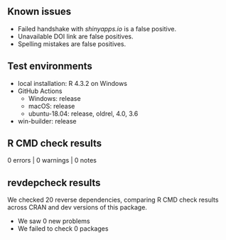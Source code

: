 ## Known issues

- Failed handshake with *shinyapps.io* is a false positive.
- Unavailable DOI link are false positives.
- Spelling mistakes are false positives.

## Test environments

* local installation: R 4.3.2 on Windows
* GitHub Actions
    - Windows:        release
    - macOS:          release
    - ubuntu-18.04:   release, oldrel, 4.0, 3.6
* win-builder:        release


## R CMD check results

0 errors | 0 warnings | 0 notes


## revdepcheck results

We checked 20 reverse dependencies, comparing R CMD check results across CRAN and dev versions of this package.

 * We saw 0 new problems
 * We failed to check 0 packages


